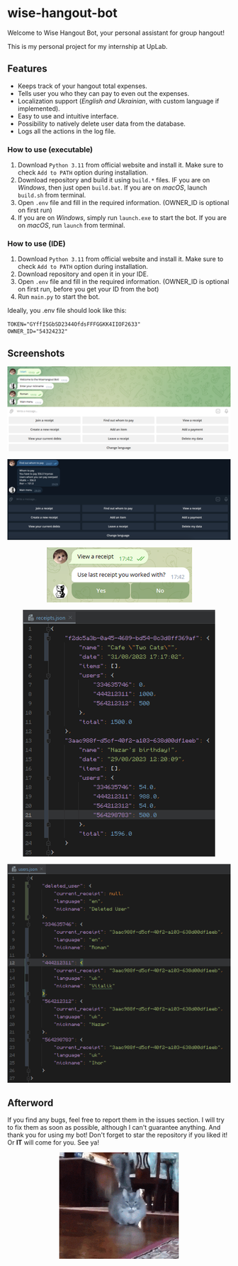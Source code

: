 # wise-hangout-bot
Welcome to Wise Hangout Bot, your personal assistant for group hangout!

This is my personal project for my internship at UpLab.


## Features
- Keeps track of your hangout total expenses.
- Tells user you who they can pay to even out the expenses.
- Localization support (*English and Ukrainian*, with custom language if implemented).
- Easy to use and intuitive interface.
- Possibility to natively delete user data from the database.
- Logs all the actions in the log file.

### How to use (executable)
1. Download `Python 3.11` from official website and install it. Make sure to check `Add to PATH` option during installation.
2. Download repository and build it using `build.*` files. IF you are on *Windows*, then just open `build.bat`. If you are on *macOS*, launch `build.sh` from terminal.
3. Open `.env` file and fill in the required information. (OWNER_ID is optional on first run)
4. If you are on *Windows*, simply run `launch.exe` to start the bot. If you are on *macOS*, run `launch` from terminal.

### How to use (IDE)
1. Download `Python 3.11` from official website and install it. Make sure to check `Add to PATH` option during installation.
2. Download repository and open it in your IDE.
3. Open `.env` file and fill in the required information. (OWNER_ID is optional on first run, before you get your ID from the bot)
4. Run `main.py` to start the bot.

Ideally, you .env file should look like this:
```dotenv 
TOKEN="GYffISGbSD2344OfdsFFFGGKK4IIOF2633"
OWNER_ID="54324232"
```

## Screenshots
<p align="center">
  <img src="media/screenshots/main_menu.png" alt="main_menu" title="Main menu"/>
</p>

<p align="center">
  <img src="media/screenshots/find_out_whom_to_pay.png" alt="receipt" title="Receipt" />
</p>

<p align="center">
  <img src="media/screenshots/use_last_receipt_id.png" alt="use_last_receipt_id" />
</p>


<p align="center">
  <img src="media/screenshots/receipt_database.png" alt="receipt_database" title="File containing all of receipts" />
</p>

<p align="center">
  <img src="media/screenshots/user_database.png" alt="user_database" title="File containing all of users" />
</p>

## Afterword

If you find any bugs, feel free to report them in the issues section. I will try to fix them as soon as possible, although I can't guarantee anything.
And thank you for using my bot! Don't forget to star the repository if you liked it! Or **IT** will come for you. See ya!
<p align="center">
  <img src="media/stuff/kit_jde.gif" alt="animated" />
</p>